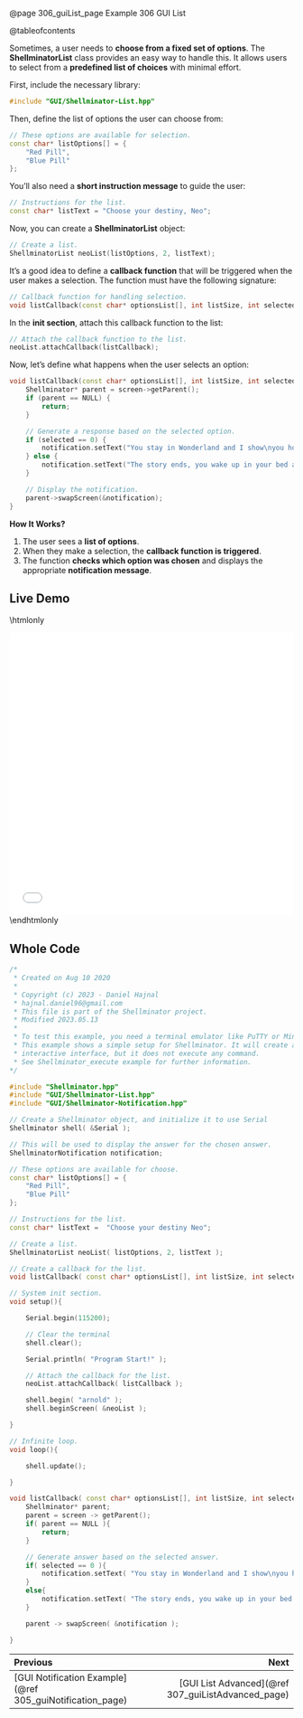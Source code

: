 @page 306_guiList_page Example 306 GUI List

@tableofcontents

Sometimes, a user needs to **choose from a fixed set of options**. The **ShellminatorList** class provides an easy way to handle this. It allows users to select from a **predefined list of choices** with minimal effort.  

First, include the necessary library:  

```cpp
#include "GUI/Shellminator-List.hpp"
```

Then, define the list of options the user can choose from:  

```cpp
// These options are available for selection.
const char* listOptions[] = {
    "Red Pill",
    "Blue Pill"
};
```

You’ll also need a **short instruction message** to guide the user:  

```cpp
// Instructions for the list.
const char* listText = "Choose your destiny, Neo";
```

Now, you can create a **ShellminatorList** object:  

```cpp
// Create a list.
ShellminatorList neoList(listOptions, 2, listText);
```

It’s a good idea to define a **callback function** that will be triggered when the user makes a selection. The function must have the following signature:  

```cpp
// Callback function for handling selection.
void listCallback(const char* optionsList[], int listSize, int selected, ShellminatorScreen*);
```

In the **init section**, attach this callback function to the list:  

```cpp
// Attach the callback function to the list.
neoList.attachCallback(listCallback);
```

Now, let’s define what happens when the user selects an option:  

```cpp
void listCallback(const char* optionsList[], int listSize, int selected, ShellminatorScreen* screen) {
    Shellminator* parent = screen->getParent();
    if (parent == NULL) {
        return;
    }

    // Generate a response based on the selected option.
    if (selected == 0) {
        notification.setText("You stay in Wonderland and I show\nyou how deep the rabbit hole goes.");
    } else {
        notification.setText("The story ends, you wake up in your bed and\nbelieve whatever you want to believe.");
    }

    // Display the notification.
    parent->swapScreen(&notification);
}
```

**How It Works?**  

1. The user sees a **list of options**.  
2. When they make a selection, the **callback function is triggered**.  
3. The function **checks which option was chosen** and displays the appropriate **notification message**.  

## Live Demo

\htmlonly
<iframe id="demoFrame" src="webExamples/306_guiList.html" style="height:500px;width:100%;border:none;display:block;"></iframe>
\endhtmlonly

## Whole Code

```cpp
/*
 * Created on Aug 10 2020
 *
 * Copyright (c) 2023 - Daniel Hajnal
 * hajnal.daniel96@gmail.com
 * This file is part of the Shellminator project.
 * Modified 2023.05.13
 *
 * To test this example, you need a terminal emulator like PuTTY or Minicom.
 * This example shows a simple setup for Shellminator. It will create an
 * interactive interface, but it does not execute any command.
 * See Shellminator_execute example for further information.
*/

#include "Shellminator.hpp"
#include "GUI/Shellminator-List.hpp"
#include "GUI/Shellminator-Notification.hpp"

// Create a Shellminator object, and initialize it to use Serial
Shellminator shell( &Serial );

// This will be used to display the answer for the chosen answer.
ShellminatorNotification notification;

// These options are available for choose.
const char* listOptions[] = {
    "Red Pill",
    "Blue Pill"
};

// Instructions for the list.
const char* listText =  "Choose your destiny Neo";

// Create a list.
ShellminatorList neoList( listOptions, 2, listText );

// Create a callback for the list.
void listCallback( const char* optionsList[], int listSize, int selected, ShellminatorScreen* );

// System init section.
void setup(){

    Serial.begin(115200);

    // Clear the terminal
    shell.clear();

    Serial.println( "Program Start!" );

    // Attach the callback for the list.
    neoList.attachCallback( listCallback );

    shell.begin( "arnold" );
    shell.beginScreen( &neoList );

}

// Infinite loop.
void loop(){

    shell.update();

}

void listCallback( const char* optionsList[], int listSize, int selected, ShellminatorScreen* screen ){
    Shellminator* parent;
    parent = screen -> getParent();
    if( parent == NULL ){
        return;
    }

    // Generate answer based on the selected answer.
    if( selected == 0 ){
        notification.setText( "You stay in Wonderland and I show\nyou how deep the rabbit hole goes." );
    }
    else{
        notification.setText( "The story ends, you wake up in your bed and\nbelieve whatever you want to believe." );
    }

    parent -> swapScreen( &notification );

}
```

<div class="section_buttons">
 
| Previous          |                         Next |
|:------------------|-----------------------------:|
|[GUI Notification Example](@ref 305_guiNotification_page) | [GUI List Advanced](@ref 307_guiListAdvanced_page) |
 
</div>
